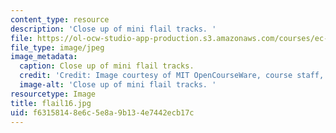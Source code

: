 ```yaml
---
content_type: resource
description: 'Close up of mini flail tracks. '
file: https://ol-ocw-studio-app-production.s3.amazonaws.com/courses/ec-s06-design-for-demining-spring-2007/f63158148e6c5e8a9b134e7442ecb17c_flail16.jpg
file_type: image/jpeg
image_metadata:
  caption: Close up of mini flail tracks.
  credit: 'Credit: Image courtesy of MIT OpenCourseWare, course staff, and students.'
  image-alt: 'Close up of mini flail tracks. '
resourcetype: Image
title: flail16.jpg
uid: f6315814-8e6c-5e8a-9b13-4e7442ecb17c
---
```


